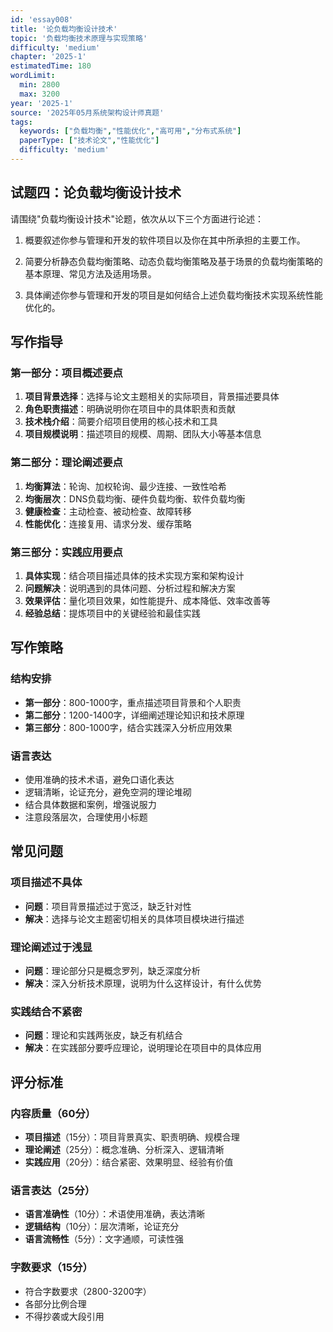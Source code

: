 ```yaml
---
id: 'essay008'
title: '论负载均衡设计技术'
topic: '负载均衡技术原理与实现策略'
difficulty: 'medium'
chapter: '2025-1'
estimatedTime: 180
wordLimit:
  min: 2800
  max: 3200
year: '2025-1'
source: '2025年05月系统架构设计师真题'
tags:
  keywords: ["负载均衡","性能优化","高可用","分布式系统"]
  paperType: ["技术论文","性能优化"]
  difficulty: 'medium'
---
```


## 试题四：论负载均衡设计技术

请围绕"负载均衡设计技术"论题，依次从以下三个方面进行论述：

1.  概要叙述你参与管理和开发的软件项目以及你在其中所承担的主要工作。
    
2.  简要分析静态负载均衡策略、动态负载均衡策略及基于场景的负载均衡策略的基本原理、常见方法及适用场景。
    
3.  具体阐述你参与管理和开发的项目是如何结合上述负载均衡技术实现系统性能优化的。
<!-- ANSWER_START -->
## 写作指导

### 第一部分：项目概述要点

1. **项目背景选择**：选择与论文主题相关的实际项目，背景描述要具体
2. **角色职责描述**：明确说明你在项目中的具体职责和贡献
3. **技术栈介绍**：简要介绍项目使用的核心技术和工具
4. **项目规模说明**：描述项目的规模、周期、团队大小等基本信息

### 第二部分：理论阐述要点

1. **均衡算法**：轮询、加权轮询、最少连接、一致性哈希
2. **均衡层次**：DNS负载均衡、硬件负载均衡、软件负载均衡
3. **健康检查**：主动检查、被动检查、故障转移
4. **性能优化**：连接复用、请求分发、缓存策略

### 第三部分：实践应用要点

1. **具体实现**：结合项目描述具体的技术实现方案和架构设计
2. **问题解决**：说明遇到的具体问题、分析过程和解决方案
3. **效果评估**：量化项目效果，如性能提升、成本降低、效率改善等
4. **经验总结**：提炼项目中的关键经验和最佳实践

## 写作策略

### 结构安排
- **第一部分**：800-1000字，重点描述项目背景和个人职责
- **第二部分**：1200-1400字，详细阐述理论知识和技术原理
- **第三部分**：800-1000字，结合实践深入分析应用效果

### 语言表达
- 使用准确的技术术语，避免口语化表达
- 逻辑清晰，论证充分，避免空洞的理论堆砌
- 结合具体数据和案例，增强说服力
- 注意段落层次，合理使用小标题

## 常见问题

### 项目描述不具体
- **问题**：项目背景描述过于宽泛，缺乏针对性
- **解决**：选择与论文主题密切相关的具体项目模块进行描述

### 理论阐述过于浅显
- **问题**：理论部分只是概念罗列，缺乏深度分析
- **解决**：深入分析技术原理，说明为什么这样设计，有什么优势

### 实践结合不紧密
- **问题**：理论和实践两张皮，缺乏有机结合
- **解决**：在实践部分要呼应理论，说明理论在项目中的具体应用

## 评分标准

### 内容质量（60分）
- **项目描述**（15分）：项目背景真实、职责明确、规模合理
- **理论阐述**（25分）：概念准确、分析深入、逻辑清晰
- **实践应用**（20分）：结合紧密、效果明显、经验有价值

### 语言表达（25分）
- **语言准确性**（10分）：术语使用准确，表达清晰
- **逻辑结构**（10分）：层次清晰，论证充分
- **语言流畅性**（5分）：文字通顺，可读性强

### 字数要求（15分）
- 符合字数要求（2800-3200字）
- 各部分比例合理
- 不得抄袭或大段引用

<!-- ANSWER_END -->

